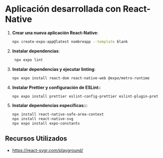 # Aplicación desarrollada con React-Native

1. **Crear una nueva aplicación React-Native**:

   ```sh
   npx create-expo-app@latest nombreapp --template blank
   ```

2. **Instalar dependencias**:

   ```sh
    npx expo lint
   ```

3. **Instalar dependencias y ejecutar linting**:
   ```sh
   npx expo install react-dom react-native-web @expo/metro-runtime
   ```
4. **Instalar Prettier y configuración de ESLint:**:

   ```sh
   npx expo install prettier eslint-config-prettier eslint-plugin-prettier

   ```

5. **Instalar dependencias específicas::**:

   ```sh
   npx install react-native-safe-area-context
   npx install react-native-svg
   npx expo install expo-constants

   ```

## Recursos Utilizados

- https://react-svgr.com/playground/
